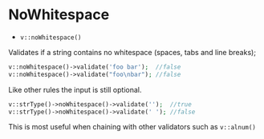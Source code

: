 # NoWhitespace

- `v::noWhitespace()`

Validates if a string contains no whitespace (spaces, tabs and line breaks);

```php
v::noWhitespace()->validate('foo bar');  //false
v::noWhitespace()->validate("foo\nbar"); //false
```

Like other rules the input is still optional.

```php
v::strType()->noWhitespace()->validate('');  //true
v::strType()->noWhitespace()->validate(' '); //false
```

This is most useful when chaining with other validators such as `v::alnum()`
